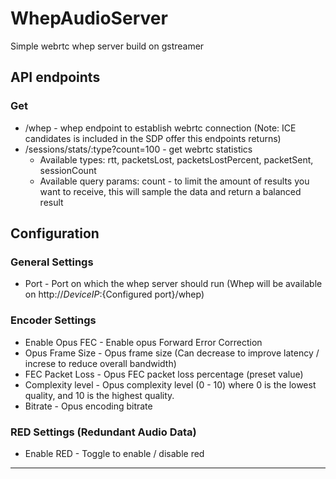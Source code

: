 # WhepAudioServer

Simple webrtc whep server build on gstreamer

## API endpoints

### Get

-   /whep - whep endpoint to establish webrtc connection (Note: ICE candidates is included in the SDP offer this endpoints returns)
-   /sessions/stats/:type?count=100 - get webrtc statistics
    -   Available types: rtt, packetsLost, packetsLostPercent, packetSent, sessionCount
    -   Available query params: count - to limit the amount of results you want to receive, this will sample the data and return a balanced result

## Configuration

### General Settings

-   Port - Port on which the whep server should run (Whep will be available on http://${Device IP}:${Configured port}/whep)

### Encoder Settings

-   Enable Opus FEC - Enable opus Forward Error Correction
-   Opus Frame Size - Opus frame size (Can decrease to improve latency / increse to reduce overall bandwidth)
-   FEC Packet Loss - Opus FEC packet loss percentage (preset value)
-   Complexity level - Opus complexity level (0 - 10) where 0 is the lowest quality, and 10 is the highest quality.
-   Bitrate - Opus encoding bitrate

### RED Settings (Redundant Audio Data)

-   Enable RED - Toggle to enable / disable red

---
